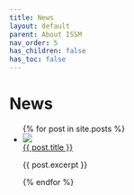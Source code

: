 ```yaml
---
title: News
layout: default
parent: About ISSM
nav_order: 5
has_children: false
has_toc: false
---
```


# News
<ul class="post-index news-page-post-index">
	{% for post in site.posts %}
		<li>
			<a href="{{ post.url }}"><img src="{{ post.image }}" /></a>
			<div>
				<a href="{{ post.url }}"><span class="text-beta">{{ post.title }}</span></a>
				<p class="post-excerpt">{{ post.excerpt }}</p>
			</div>
		</li>
	{% endfor %}
</ul>
